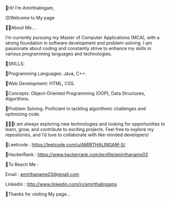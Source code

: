 👋Hi! I’m Amirthalingam,

😊Welcome to My page

👨‍🎓About Me…

I’m currently pursuing my Master of Computer
Applications (MCA), with a strong foundation in software
development and problem-solving. I am passionate about
coding and constantly strive to enhance my skills in various
programming languages and technologies.

📝SKILLS:

📍Programming Languages: Java, C++.

📍Web Development: HTML, CSS.

📍Concepts: Object-Oriented Programming (OOP),
Data Structures, Algorithms.

📍Problem Solving: Proficient in tackling algorithmic
challenges and optimizing code.

🙋🏻‍♂️I am always exploring new technologies and looking for
opportunities to learn, grow, and contribute to exciting
projects. Feel free to explore my repositories, and I’d love to
collaborate with like-minded developers!


📌Leetcode : https://leetcode.com/u/AMIRTHALINGAM-S/

📌HackerRank : https://www.hackerrank.com/profile/amirthanams03


🔖To Reach Me :


Email : amirthanams03@gmail.com

Linkedin : http://www.linkedin.com/in/amirthalingams

🙏Thanks for visiting My page…
